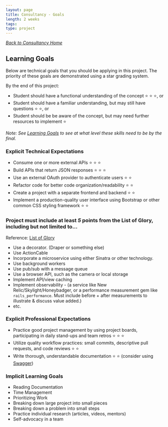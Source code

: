 ```yaml
---
layout: page
title: Consultancy - Goals
length: 2 weeks
tags:
type: project
---
```

_[Back to Consultancy Home](./index)_ 
## Learning Goals

Below are technical goals that you should be applying in this project. The priority of these goals are demonstrated using a star grading system.

By the end of this project:
- Student should have a functional understanding of the concept ⭐ ⭐ ⭐, or
- Student should have a familiar understanding, but may still have questions ⭐ ⭐, or
- Student should be be aware of the concept, but may need further resources to implement ⭐

_Note: See [Learning Goals](../../misc/learning_goals) to see at what level these skills need to be by the final._

### Explicit Technical Expectations
* Consume one or more external APIs ⭐ ⭐ ⭐
* Build APIs that return JSON responses ⭐ ⭐ ⭐
* Use an external OAuth provider to authenticate users ⭐ ⭐
* Refactor code for better code organization/readability ⭐ ⭐
* Create a project with a separate frontend and backend ⭐ ⭐
* Implement a production-quality user interface using Bootstrap or other common CSS styling framework ⭐ ⭐

### Project must include at least *5* points from the List of Glory, including but not limited to...
Reference: [List of Glory](https://turingschool.notion.site/722fa9eb60b44614996e6633712eca4d?v=c2935aed98ea4fd99747a636001ed3fe)

* Use a decorator. (Draper or something else)
* Use ActionCable
* Incorporate a microservice using either Sinatra or other technology.
* Use background workers
* Use pub/sub with a message queue
* Use a browser API, such as the camera or local storage
* Implement API/view caching
* Implement observability - (a service like New Relic/Skylight/Honeybadger, or a performance measurement gem like `rails_performance`. Must include before + after measurements to illustrate & discuss value added.)
* etc. 

### Explicit Professional Expectations

* Practice good project management by using project boards, participating in daily stand-ups and team retros ⭐ ⭐ ⭐
* Utilize quality workflow practices: small commits, descriptive pull requests, and code reviews ⭐ ⭐
* Write thorough, understandable documentation ⭐ ⭐ (consider using [Swagger](https://swagger.io/tools/swaggerhub/))


### Implicit Learning Goals

* Reading Documentation
* Time Management
* Prioritizing Work
* Breaking down large project into small pieces
* Breaking down a problem into small steps
* Practice individual research (articles, videos, mentors)
* Self-advocacy in a team
